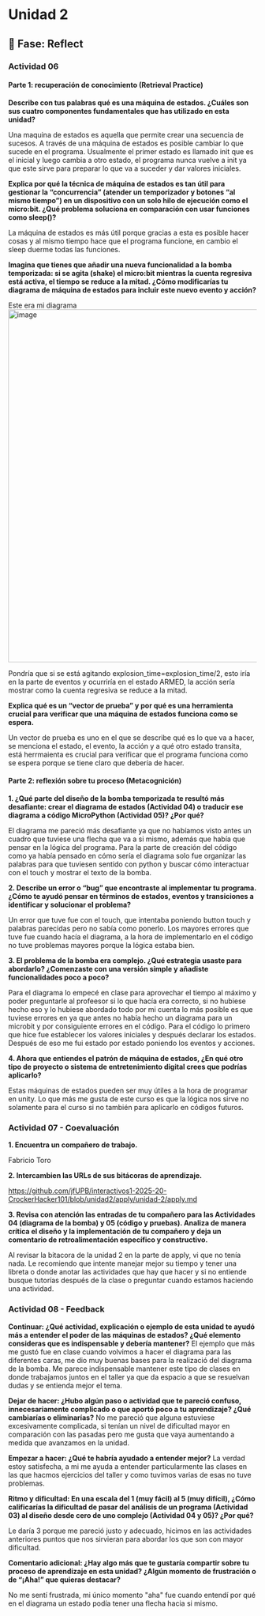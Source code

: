 # Unidad 2


## 🤔 Fase: Reflect

### Actividad 06

#### Parte 1: recuperación de conocimiento (Retrieval Practice)

**Describe con tus palabras qué es una máquina de estados. ¿Cuáles son sus cuatro componentes fundamentales que has utilizado en esta unidad?**

Una maquina de estados es aquella que permite crear una secuencia de sucesos. A través de una máquina de estados es posible cambiar lo que sucede en el programa. Usualmente el primer estado es llamado init que es el inicial y luego cambia a otro estado, el programa nunca vuelve a init ya que este sirve para preparar lo que va a suceder y dar valores iniciales.

**Explica por qué la técnica de máquina de estados es tan útil para gestionar la “concurrencia” (atender un temporizador y botones “al mismo tiempo”) en un dispositivo con un solo hilo de ejecución como el micro:bit. ¿Qué problema soluciona en comparación con usar funciones como sleep()?**

La máquina de estados es más útil porque gracias a esta es posible hacer cosas y al mismo tiempo hace que el programa funcione, en cambio el sleep duerme todas las funciones.

**Imagina que tienes que añadir una nueva funcionalidad a la bomba temporizada: si se agita (shake) el micro:bit mientras la cuenta regresiva está activa, el tiempo se reduce a la mitad. ¿Cómo modificarías tu diagrama de máquina de estados para incluir este nuevo evento y acción?**

Este era mi diagrama <img width="860" height="714" alt="image" src="https://github.com/user-attachments/assets/5776a781-c6f6-4bdc-8c33-428c20071e21" />

Pondría que si se está agitando explosion_time=explosion_time/2, esto iría en la parte de eventos y ocurriría en el estado ARMED, la acción sería mostrar como la cuenta regresiva se reduce a la mitad.

**Explica qué es un “vector de prueba” y por qué es una herramienta crucial para verificar que una máquina de estados funciona como se espera.**

Un vector de prueba es uno en el que se describe qué es lo que va a hacer, se menciona el estado, el evento, la acción y a qué otro estado transita, está herrmaienta es crucial para verificar que el programa funciona como se espera porque se tiene claro que debería de hacer.

#### Parte 2: reflexión sobre tu proceso (Metacognición)

**1. ¿Qué parte del diseño de la bomba temporizada te resultó más desafiante: crear el diagrama de estados (Actividad 04) o traducir ese diagrama a código MicroPython (Actividad 05)? ¿Por qué?**

El diagrama me pareció más desafiante ya que no habíamos visto antes un cuadro que tuviese una flecha que va a si mismo, además que había que pensar en la lógica del programa. Para la parte de creación del código como ya había pensado en cómo sería el diagrama solo fue organizar las palabras para que tuviesen sentido con python y buscar cómo interactuar con el touch y mostrar el texto de la bomba.

**2. Describe un error o “bug” que encontraste al implementar tu programa. ¿Cómo te ayudó pensar en términos de estados, eventos y transiciones a identificar y solucionar el problema?**

Un error que tuve fue con el touch, que intentaba poniendo button touch y palabras parecidas pero no sabía como ponerlo. Los mayores errores que tuve fue cuando hacía el diagrama, a la hora de implementarlo en el código no tuve problemas mayores porque la lógica estaba bien.

**3. El problema de la bomba era complejo. ¿Qué estrategia usaste para abordarlo? ¿Comenzaste con una versión simple y añadiste funcionalidades poco a poco?**

Para el diagrama lo empecé en clase para aprovechar el tiempo al máximo y poder preguntarle al profeesor si lo que hacía era correcto, si no hubiese hecho eso y lo hubiese abordado todo por mi cuenta lo más posible es que tuviese errores en ya que antes no había hecho un diagrama para un microbit y por consiguiente errores en el código. Para el código lo primero que hice fue establecer los valores iniciales y después declarar los estados. Después de eso me fui estado por estado poniendo los eventos y acciones. 

**4. Ahora que entiendes el patrón de máquina de estados, ¿En qué otro tipo de proyecto o sistema de entretenimiento digital crees que podrías aplicarlo?**

Estas máquinas de estados pueden ser muy útiles a la hora de programar en unity. Lo que más me gusta de este curso es que la lógica nos sirve no solamente para el curso si no también para aplicarlo en códigos futuros.

### Actividad 07 - Coevaluación

**1. Encuentra un compañero de trabajo.**

  Fabricio Toro

**2. Intercambien las URLs de sus bitácoras de aprendizaje.**

  https://github.com/jfUPB/interactivos1-2025-20-CrockerHacker101/blob/unidad2/apply/unidad-2/apply.md

**3. Revisa con atención las entradas de tu compañero para las Actividades 04 (diagrama de la bomba) y 05 (código y pruebas).
Analiza de manera crítica el diseño y la implementación de tu compañero y deja un comentario de retroalimentación específico y constructivo.**

  Al revisar la bitacora de la unidad 2 en la parte de apply, vi que no tenía nada. Le recomiendo que intente manejar mejor su tiempo y tener una libreta o donde anotar las actividades que hay que hacer y si no entiende busque tutorías después de la clase o preguntar cuando estamos haciendo una actividad.


### Actividad 08 - Feedback

**Continuar: ¿Qué actividad, explicación o ejemplo de esta unidad te ayudó más a entender el poder de las máquinas de estados? ¿Qué elemento consideras que es indispensable y debería mantener?**
El ejemplo que más me gustó fue en clase cuando volvimos a hacer el diagrama para las diferentes caras, me dio muy buenas bases para la realizació del diagrama de la bomba. Me parece indispensable mantener este tipo de clases en donde trabajamos juntos en el taller ya que da espacio a que se resuelvan dudas y se entienda mejor el tema.

**Dejar de hacer: ¿Hubo algún paso o actividad que te pareció confuso, innecesariamente complicado o que aportó poco a tu aprendizaje? ¿Qué cambiarías o eliminarías?**
No me pareció que alguna estuviese excesivamente complicada, si tenían un nivel de dificultad mayor en comparación con las pasadas pero me gusta que vaya aumentando a medida que avanzamos en la unidad.

**Empezar a hacer: ¿Qué te habría ayudado a entender mejor?**
La verdad estoy satisfecha, a mi me ayuda a entender particularmente las clases en las que hacmos ejercicios del taller y como tuvimos varias de esas no tuve problemas.

**Ritmo y dificultad: En una escala del 1 (muy fácil) al 5 (muy difícil), ¿Cómo calificarías la dificultad de pasar del análisis de un programa (Actividad 03) al diseño desde cero de uno complejo (Actividad 04 y 05)? ¿Por qué?**

Le daría 3 porque me pareció justo y adecuado, hicimos en las actividades anteriores puntos que nos sirvieran para abordar los que son con mayor dificultad.

**Comentario adicional: ¿Hay algo más que te gustaría compartir sobre tu proceso de aprendizaje en esta unidad? ¿Algún momento de frustración o de “¡Aha!” que quieras destacar?**

No me sentí frustrada, mi único momento "aha" fue cuando entendí por qué en el diagrama un estado podía tener una flecha hacia si mismo.
  






